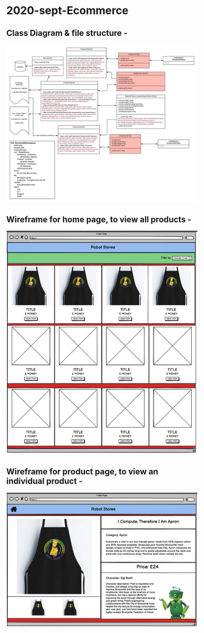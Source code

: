 # 2020-sept-Ecommerce

## Class Diagram & file structure - 
![Class Diagram](https://github.com/Mayden-Academy/2020-sept-ecommerce/blob/mp-s1-db/RobotStores-ClassDiagram.jpeg)

## Wireframe for home page, to view all products -
![Class Diagram](https://github.com/Mayden-Academy/2020-sept-ecommerce/blob/mp-s1-db/robot-stores-homepage.png)

## Wireframe for product page, to view an individual product - 
![Class Diagram](https://github.com/Mayden-Academy/2020-sept-ecommerce/blob/mp-s1-db/robot-stores-product.png)

